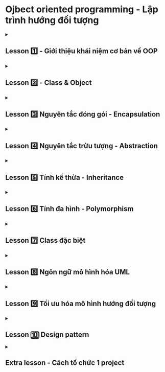 # Ojbect oriented programming - Lập trình hướng đối tượng 
<details>
    <summary>
        <h2>
            Lesson 1️⃣ - Giới thiệu khái niệm cơ bản về OOP
        </h2>        
    </summary>

<h3>
    Object oriented programming là gì?
</h3>
OOP là viết tắt của Object-Oriented Programming, hay lập trình hướng đối tượng. Đây là một phương pháp lập trình dựa trên việc tổ chức dữ liệu và hành vi thành các đối tượng.

Trong C++, OOP được hỗ trợ bởi các khái niệm sau:

Lớp (Class): Một lớp là một khuôn mẫu cho các đối tượng. Nó xác định các thuộc tính và hành vi của các đối tượng đó.
Đối tượng (Object): Một đối tượng là một thể hiện của một lớp. Nó chứa dữ liệu và hành vi được xác định bởi lớp đó.
Thuộc tính (Attribute): Một thuộc tính là một biến được liên kết với một lớp hoặc đối tượng. Nó có thể được sử dụng để lưu trữ dữ liệu hoặc thông tin về đối tượng.
Hành vi (Behavior): Một hành vi là một hàm được liên kết với một lớp hoặc đối tượng. Nó xác định những gì đối tượng có thể làm.
OOP cung cấp một số lợi thế so với lập trình thủ tục truyền thống, bao gồm:

Rõ ràng và dễ hiểu: OOP giúp tổ chức mã một cách rõ ràng và dễ hiểu hơn.
Tái sử dụng: OOP cho phép bạn tái sử dụng mã và dữ liệu.
Tính bảo trì: OOP giúp mã dễ bảo trì và sửa đổi hơn.
Một số ví dụ về OOP trong C++ bao gồm:

Tạo một lớp cho các đối tượng hình chữ nhật: Lớp này có thể xác định các thuộc tính như chiều rộng, chiều cao và màu sắc. Nó cũng có thể xác định các hành vi như vẽ hình chữ nhật và tính toán diện tích.
Tạo một lớp cho các đối tượng người: Lớp này có thể xác định các thuộc tính như tên, tuổi và địa chỉ. Nó cũng có thể xác định các hành vi như nói, đi bộ và chạy.
Để bắt đầu học OOP trong C++, bạn có thể tham khảo các tài liệu sau:

- C++ Primer: Một cuốn sách giáo khoa toàn diện về C++.
- Effective C++: Một cuốn sách cung cấp các mẹo và thủ thuật để viết mã C++ hiệu quả.
- The C++ Standard Library Tutorial and Reference: Một cuốn sách tham khảo về thư viện chuẩn C++.

</details>


<details>
    <summary>
        <h2>
            Lesson 2️⃣ - Class & Object 
        </h2>        
    </summary>
        
<details>
   <summary>
        <h2>
            Unit 1 - Giới thiệu về OOP 
        </h2>        
    </summary>
# KHÁI NIỆM LẬP TRÌNH HƯỚNG ĐỐI TƯỢNG 


## Lập trình OOP là gì?
Lập trình hướng đối tượng (OOP) là một mô hình lập trình (programming paradigm) dựa trên khái niệm "đối tượng" mà trong đó, đối tượng chứa đựng các dữ liệu, trên các trường, thường được gọi là các thuộc tính; và mã nguồn, được tổ chức thành các phương thức. 

Một cách giản lược, lập trình hướng đối tượng là một cách tổ chức mã nguồn theo mô hình các đối tượng, trong đó mỗi đối tượng là một bản sao của một mẫu đối tượng chung. Mỗi đối tượng có thể có các thuộc tính và phương thức riêng.

- Đối tượng: Đối tượng là một thực thể có thể tồn tại trong thế giới thực hoặc thế giới ảo. Mỗi đối tượng có các thuộc tính và phương thức riêng.
- Lớp: Lớp là một mô hình chung cho các đối tượng. Lớp chứa các định nghĩa về thuộc tính và phương thức của đối tượng.

### Lập trình hướng đối tượng có bốn đặc tính chính:

Đóng gói (Encapsulation): Tính đóng gói cho phép lập trình viên nhóm các dữ liệu và phương thức liên quan thành một đơn vị duy nhất. Điều này giúp bảo vệ dữ liệu khỏi bị truy cập trái phép và giúp chương trình dễ hiểu và dễ sử dụng hơn.

Trừu tượng hóa (Abstraction): Tính trừu tượng hóa cho phép lập trình viên tập trung vào các đặc tính quan trọng của một đối tượng mà không cần quan tâm đến các chi tiết triển khai cụ thể. Điều này giúp đơn giản hóa chương trình và làm cho nó dễ hiểu hơn.

Kế thừa (Inheritance): Tính kế thừa cho phép một lớp mới kế thừa các thuộc tính và phương thức từ một lớp hiện có. Điều này giúp tiết kiệm thời gian và công sức cho lập trình viên, đồng thời giúp chương trình dễ bảo trì hơn.

Đa hình (Polymorphism): Tính đa hình cho phép các đối tượng khác nhau có thể phản ứng giống nhau với cùng một lời gọi phương thức. Điều này giúp chương trình linh hoạt và dễ sử dụng hơn.

### Lập trình hướng đối tượng có nhiều ưu điểm, bao gồm:

- Tính trừu tượng: Lập trình hướng đối tượng cho phép lập trình viên tập trung vào các tính chất và hành vi của đối tượng, mà không cần phải quan tâm đến cách thức thực hiện.
- Tính tái sử dụng: Lập trình hướng đối tượng cho phép lập trình viên tái sử dụng mã nguồn đã được viết.
- Tính bảo mật: Lập trình hướng đối tượng cho phép lập trình viên bảo vệ dữ liệu khỏi truy cập trái phép.
- Tính mở rộng: Lập trình hướng đối tượng cho phép lập trình viên dễ dàng mở rộng ứng dụng.


# Ngoài ra, OOP còn có một số đặc tính khác như:

Lập trình hướng đối tượng dựa trên lớp (Class-based object-oriented programming): Đây là kiểu OOP phổ biến nhất, trong đó các đối tượng được tạo ra từ các lớp.

Lập trình hướng đối tượng dựa trên đối tượng (Object-based programming): Kiểu OOP này không sử dụng các lớp, thay vào đó, các đối tượng được tạo ra trực tiếp.

Lập trình hướng đối tượng dựa trên thành phần (Component-based object-oriented programming): Kiểu OOP này tập trung vào các thành phần có thể tái sử dụng.

OOP là một kỹ thuật lập trình mạnh mẽ được sử dụng trong nhiều lĩnh vực khác nhau, bao gồm phát triển phần mềm, thiết kế web và đồ họa máy tính.


Lập trình hướng đối tượng là một mẫu hình lập trình phổ biến được sử dụng trong nhiều ngôn ngữ lập trình, bao gồm Java, C++, Python, JavaScript,...

VD: 

| Structure programming paradigm-Funtions:| Object Oriented programming paradigm - Class & Object|
|---|---|
| 1. Vẽ ra sân bóng               |   1. Người, cầu thủ, trọng tài  |
| 2. Vẽ Người                     |   2. quả bóng |
| 3. Cập nhật vị trí              |   3. tỉ số | 
| 4. Sút bóng                     |   4. Thời tiết | 
| 5. Tỉ số                        |   Các class này sẽ tương tác với nhau để vận hành |
| ...                             |  |       
</details>


    

</details>


<details>
    <summary>
        <h2>
            Lesson 3️⃣ Nguyên tắc đóng gói - Encapsulation
        </h2>        
    </summary>

    

</details>


<details>
    <summary>
        <h2>
            Lesson 4️⃣ Nguyên tắc trừu tượng - Abstraction
        </h2>        
    </summary>

    

</details>


<details>
    <summary>
        <h2>
            Lesson 5️⃣ Tính kế thừa - Inheritance
        </h2>        
    </summary>

    

</details>


<details>
    <summary>
        <h2>
            Lesson 6️⃣ Tính đa hình - Polymorphism
        </h2>        
    </summary>

    

</details>


<details>
    <summary>
        <h2>
            Lesson 7️⃣ Class đặc biệt 
        </h2>        
    </summary>

    

</details>


<details>
    <summary>
        <h2>
            Lesson 8️⃣ Ngôn ngữ mô hình hóa UML
        </h2>        
    </summary>

    

</details>

<details>
    <summary>
        <h2>
            Lesson 9️⃣ Tối ưu hóa mô hình hướng đối tượng
        </h2>        
    </summary>

    

</details>

<details>
    <summary>
        <h2>
            Lesson 🔟 Design pattern
        </h2>        
    </summary>    

</details>

<details>
    <summary>
        <h2>
            Extra lesson - Cách tố chức 1 project 
        </h2>        
    </summary>    

</details>